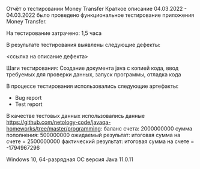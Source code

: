 Отчёт о тестировании Money Transfer
Краткое описание
04.03.2022 - 04.03.2022 было проведено функциональное тестирование приложения Money Transfer.

На тестирование затрачено: 1,5 часа

В результате тестирования выявлены следующие дефекты:

<ссылка на описание дефекта>

Шаги тестирования:
Создание документа java с копией кода, ввод требуемых для проверки данных, запуск программы, отладка кода

В процессе тестирования использовались следующие артефакты:
- Bug report
- Test report

В качестве тестовых данных использовались данные https://github.com/netology-code/javaqa-homeworks/tree/master/programming:
баланс счета: 2000000000
сумма пополнения: 500000000 
ожидаемый результат: итоговая сумма на счете = 2500000000
фактический результат: итоговая сумма на счете = -1794967296


Windows 10, 64-разрядная ОС
версия Java 11.0.11
